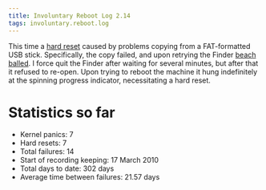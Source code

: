 ```yaml
---
title: Involuntary Reboot Log 2.14
tags: involuntary.reboot.log
---
```


This time a [hard reset](/wiki/hard_reset) caused by problems copying from a FAT-formatted USB stick. Specifically, the copy failed, and upon retrying the Finder [beach balled](/wiki/beach_balled). I force quit the Finder after waiting for several minutes, but after that it refused to re-open. Upon trying to reboot the machine it hung indefinitely at the spinning progress indicator, necessitating a hard reset.

# Statistics so far

-   Kernel panics: 7
-   Hard resets: 7
-   Total failures: 14
-   Start of recording keeping: 17 March 2010
-   Total days to date: 302 days
-   Average time between failures: 21.57 days

